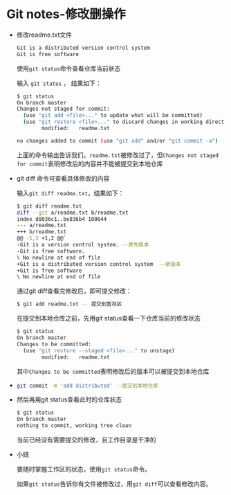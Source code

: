 # Git notes-修改删操作

* 修改readme.txt文件

  ~~~bash
  Git is a distributed version control system
  Git is free software 
  ~~~

  使用`git status`命令查看仓库当前状态

  输入 `git status` ， 结果如下：

  ~~~bash
  $ git status
  On branch master
  Changes not staged for commit:
    (use "git add <file>..." to update what will be committed)
    (use "git restore <file>..." to discard changes in working directory)
          modified:   readme.txt
  
  no changes added to commit (use "git add" and/or "git commit -a")
  ~~~

  

  上面的命令输出告诉我们，`readme.txt`被修改过了，但`Changes not staged for commit`表明修改后的内容并不能被提交到本地仓库

* git diff 命令可查看具体修改的内容

  输入`git diff readme.txt`，结果如下：

  ~~~bash
  $ git diff readme.txt
  diff --git a/readme.txt b/readme.txt
  index d8036c1..be836b4 100644
  --- a/readme.txt
  +++ b/readme.txt
  @@ -1,2 +1,2 @@`
  -Git is a version control system. --原先版本
  -Git is free software. 
  \ No newline at end of file
  +Git is a distributed version control system  --新版本
  +Git is free software
  \ No newline at end of file
  ~~~

  

  通过git diff查看完修改后，即可提交修改：

  ~~~bash
  $ git add readme.txt -- 提交到暂存区
  ~~~

  在提交到本地仓库之前，先用git status查看一下仓库当前的修改状态

  ~~~bash
  $ git status
  On branch master
  Changes to be committed:
    (use "git restore --staged <file>..." to unstage)
          modified:   readme.txt
  ~~~

  

  其中`Changes to be committed`表明修改后的版本可以被提交到本地仓库

* ~~~bash
  git commit -m 'add distributed' --提交到本地仓库
  ~~~

* 然后再用git status查看此时的仓库状态

  ~~~bash
  $ git status
  On branch master
  nothing to commit, working tree clean
  ~~~

  当前已经没有需要提交的修改，且工作目录是干净的

* 小结

  要随时掌握工作区的状态，使用`git status`命令。

  如果`git status`告诉你有文件被修改过，用`git diff`可以查看修改内容。













